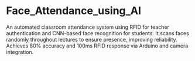# Face_Attendance_using_AI
An automated classroom attendance system using RFID for teacher authentication and CNN-based face recognition for students. It scans faces randomly throughout lectures to ensure presence, improving reliability. Achieves 80% accuracy and 100ms RFID response via Arduino and camera integration.
